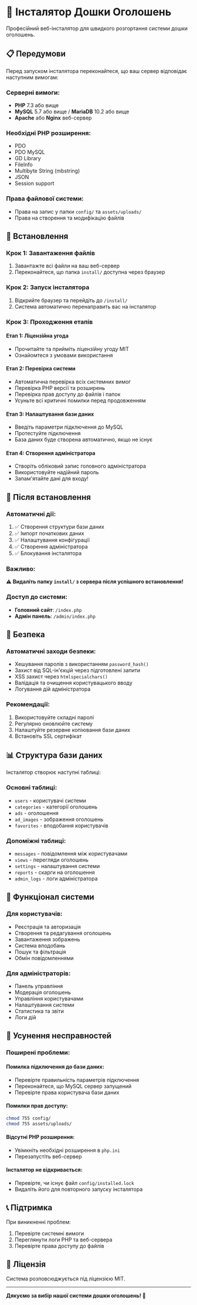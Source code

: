 # 🚀 Інсталятор Дошки Оголошень

Професійний веб-інсталятор для швидкого розгортання системи дошки оголошень.

## 📋 Передумови

Перед запуском інсталятора переконайтеся, що ваш сервер відповідає наступним вимогам:

### Серверні вимоги:
- **PHP** 7.3 або вище
- **MySQL** 5.7 або вище / **MariaDB** 10.2 або вище
- **Apache** або **Nginx** веб-сервер

### Необхідні PHP розширення:
- PDO
- PDO MySQL
- GD Library
- FileInfo
- Multibyte String (mbstring)
- JSON
- Session support

### Права файлової системи:
- Права на запис у папки `config/` та `assets/uploads/`
- Права на створення та модифікацію файлів

## 🔧 Встановлення

### Крок 1: Завантаження файлів
1. Завантажте всі файли на ваш веб-сервер
2. Переконайтеся, що папка `install/` доступна через браузер

### Крок 2: Запуск інсталятора
1. Відкрийте браузер та перейдіть до `/install/`
2. Система автоматично перенаправить вас на інсталятор

### Крок 3: Проходження етапів

#### Етап 1: Ліцензійна угода
- Прочитайте та прийміть ліцензійну угоду MIT
- Ознайомтеся з умовами використання

#### Етап 2: Перевірка системи
- Автоматична перевірка всіх системних вимог
- Перевірка PHP версії та розширень
- Перевірка прав доступу до файлів і папок
- Усуньте всі критичні помилки перед продовженням

#### Етап 3: Налаштування бази даних
- Введіть параметри підключення до MySQL
- Протестуйте підключення
- База даних буде створена автоматично, якщо не існує

#### Етап 4: Створення адміністратора
- Створіть обліковий запис головного адміністратора
- Використовуйте надійний пароль
- Запам'ятайте дані для входу!

## 🎯 Після встановлення

### Автоматичні дії:
1. ✅ Створення структури бази даних
2. ✅ Імпорт початкових даних
3. ✅ Налаштування конфігурації
4. ✅ Створення адміністратора
5. ✅ Блокування інсталятора

### Важливо:
⚠️ **Видаліть папку `install/` з сервера після успішного встановлення!**

### Доступ до системи:
- **Головний сайт**: `/index.php`
- **Адмін панель**: `/admin/index.php`

## 🔐 Безпека

### Автоматичні заходи безпеки:
- Хешування паролів з використанням `password_hash()`
- Захист від SQL-ін'єкцій через підготовлені запити
- XSS захист через `htmlspecialchars()`
- Валідація та очищення користувацького вводу
- Логування дій адміністратора

### Рекомендації:
1. Використовуйте складні паролі
2. Регулярно оновлюйте систему
3. Налаштуйте резервне копіювання бази даних
4. Встановіть SSL сертифікат

## 📊 Структура бази даних

Інсталятор створює наступні таблиці:

### Основні таблиці:
- `users` - користувачі системи
- `categories` - категорії оголошень
- `ads` - оголошення
- `ad_images` - зображення оголошень
- `favorites` - вподобання користувачів

### Допоміжні таблиці:
- `messages` - повідомлення між користувачами
- `views` - перегляди оголошень
- `settings` - налаштування системи
- `reports` - скарги на оголошення
- `admin_logs` - логи адміністратора

## 🎨 Функціонал системи

### Для користувачів:
- Реєстрація та авторизація
- Створення та редагування оголошень
- Завантаження зображень
- Система вподобань
- Пошук та фільтрація
- Обмін повідомленнями

### Для адміністраторів:
- Панель управління
- Модерація оголошень
- Управління користувачами
- Налаштування системи
- Статистика та звіти
- Логи дій

## 🐛 Усунення несправностей

### Поширені проблеми:

#### Помилка підключення до бази даних:
- Перевірте правильність параметрів підключення
- Переконайтеся, що MySQL сервер запущений
- Перевірте права користувача бази даних

#### Помилки прав доступу:
```bash
chmod 755 config/
chmod 755 assets/uploads/
```

#### Відсутні PHP розширення:
- Увімкніть необхідні розширення в `php.ini`
- Перезапустіть веб-сервер

#### Інсталятор не відкривається:
- Перевірте, чи існує файл `config/installed.lock`
- Видаліть його для повторного запуску інсталятора

## 📞 Підтримка

При виникненні проблем:
1. Перевірте системні вимоги
2. Переглянути логи PHP та веб-сервера
3. Перевірте права доступу до файлів

## 📄 Ліцензія

Система розповсюджується під ліцензією MIT.

---

**Дякуємо за вибір нашої системи дошки оголошень! 🎉**
